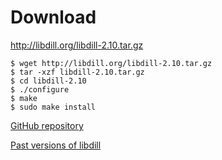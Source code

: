 
# Download

<http://libdill.org/libdill-2.10.tar.gz> 

```
$ wget http://libdill.org/libdill-2.10.tar.gz
$ tar -xzf libdill-2.10.tar.gz 
$ cd libdill-2.10
$ ./configure
$ make
$ sudo make install
```

[GitHub repository](https://github.com/sustrik/libdill)

[Past versions of libdill](libdill-history.html)

